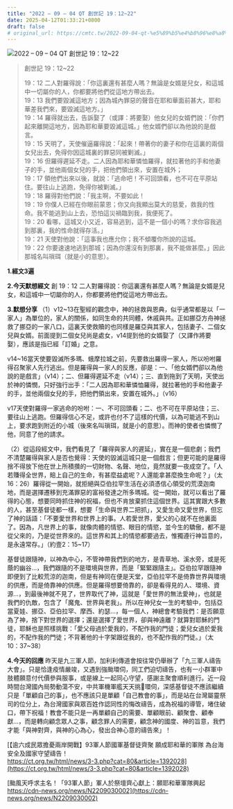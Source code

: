 ```yaml
---
title: "2022 – 09 – 04 QT 創世記 19：12~22"
date: 2025-04-12T01:33:21+0800
draft: false
# original_url: https://cmtc.tw/2022-09-04-qt-%e5%89%b5%e4%b8%96%e8%a8%98-19%ef%bc%9a1222
---
```


![2022 – 09 – 04 QT 創世記 19：12\~22](/images/qt.jpg  "2022 – 09 – 04 QT 創世記 19：12\~22")

> 創世記 19：12\~22
>
> 19：12 二人對羅得說：「你這裏還有甚麼人嗎？無論是女婿是兒女，和這城中一切屬你的人，你都要將他們從這地方帶出去。  
> 19：13 我們要毀滅這地方；因為城內罪惡的聲音在耶和華面前甚大，耶和華差我們來，要毀滅這地方。」  
> 19：14 羅得就出去，告訴娶了（或譯：將要娶）他女兒的女婿們說：「你們起來離開這地方，因為耶和華要毀滅這城。」他女婿們卻以為他說的是戲言。  
> 19：15 天明了，天使催逼羅得說：「起來！帶著你的妻子和你在這裏的兩個女兒出去，免得你因這城裏的罪惡同被剿滅。」  
> 19：16 但羅得遲延不走。二人因為耶和華憐恤羅得，就拉著他的手和他妻子的手，並他兩個女兒的手，把他們領出來，安置在城外；  
> 19：17 領他們出來以後，就說：「逃命吧！不可回頭看，也不可在平原站住。要往山上逃跑，免得你被剿滅。」  
> 19：18 羅得對他們說：「我主啊，不要如此！  
> 19：19 你僕人已經在你眼前蒙恩；你又向我顯出莫大的慈愛，救我的性命。我不能逃到山上去，恐怕這災禍臨到我，我便死了。  
> 19：20 看哪，這城又小又近，容易逃到，這不是一個小的嗎？求你容我逃到那裏，我的性命就得存活。」  
> 19：21 天使對他說：「這事我也應允你；我不傾覆你所說的這城。  
> 19：22 你要速速地逃到那城；因為你還沒有到那裏，我不能做甚麼。」因此那城名叫瑣珥（就是小的意思）。

**1.經文3遍**

**2.今天默想經文**
創 19：12 二人對羅得說：你這裏還有甚麼人嗎？無論是女婿是兒女，和這城中一切屬你的人，你都要將他們從這地方帶出去。

**3.默想分享**
（1）v12\~13在聖經的觀念中，神的拯救與恩典，似乎通常都是以「一家人」為單位的，家人的關係，如同生命的共同體，休戚與共。正如挪亞方舟神拯救了挪亞的一家八口，這裏天使救贖的也同樣是羅亞與其家人，包括妻子、二個女兒與女婿。前面提到二個女兒尚是處女，v14提到他的女婿娶了（又譯作將要娶），應該是指已經「訂婚」之意。

v14\~16當天使要毀滅所多瑪、蛾摩拉城之前，先要救出羅得一家人，所以吩咐羅得召聚家人先行逃出。但是羅得與一家人的反應，卻是：一、「他女婿們卻以為他說的是戲言」（v14）；二、但羅得遲延不走（v14）；三、直到拖到了天明，天使出於神的憐憫，只好強行出手：「二人因為耶和華憐恤羅得，就拉著他的手和他妻子的手，並他兩個女兒的手，把他們領出來，安置在城外。」（v16）

v17天使對羅得一家逃命的吩咐：一、不可回頭看；二、也不可在平原站住；三、要往山上逃跑。但羅得信心不足，或許也付不了這樣的代價，以為可能逃不到山上，要求跑到附近的小城（後來名叫瑣珥，就是小的意思）。而神的使者也憐憫了他，同意了他的請求。

（2）從這段經文中，我們看見了「羅得與家人的遲延」，實在是一個悲劇；我們不清楚羅得與家人是否也覺得：天使的毀滅這城只是一個戲言；但更可能的是羅得捨不得放下他在世上所積攢的一切財物、名聲、地位，竟然就要一夜成空了。「人若賺得全世界，賠上自己的生命，有甚麼益處呢？人還能拿甚麼換生命呢？」（太16：26）羅得從一開始，就拒絕與亞伯拉罕生活在必須憑信心領受的荒漠迦南地，而是選擇遷移到充滿罪惡的富裕發達之所多瑪城。從一開始，就可以看出了羅得的心態，想要同時抓住神的祝福，但也不肯放棄抓住這個世界。這其實跟大多數的人，甚至基督徒都一樣，想要「生命與世界二把抓」，又愛生命又愛世界，但忘了神的話語：「不要愛世界和世界上的事。人若愛世界，愛父的心就不在他裏面了。因為，凡世界上的事，就像肉體的情慾、眼目的情慾，並今生的驕傲，都不是從父來的，乃是從世界來的。這世界和其上的情慾都要過去，惟獨遵行神旨意的，是永遠常存。」（約壹2：15\~17）

基督徒跟隨神，以神為中心，不管神帶我們到的地方，是青草地、溪水旁，或是死蔭的幽谷…，我們跟隨的不是環境與世界，而是「緊緊跟隨主」。亞伯拉罕跟隨神即便到了比較荒涼的迦南，但是有神同在便是天堂，亞伯拉罕不是倚靠世界與環境的供應，而是倚靠神的供應。但是羅得想要倚靠的，卻是看得見的人、環境、資源…，到最後神就不見了，世界取代了神，這就是「愛世界的無法愛神」，也就是我們的仇敵，包含了「魔鬼、世界與老我」。所以在神兒女一生的考驗中，包括亞當夏娃、挪亞、亞伯拉罕、摩西、約瑟…，每一個人，神總會考驗我們：是否願意為了神，捨下對世界的選擇；還是選擇了愛世界，卻與神遠離？就算對耶穌的門徒，耶穌也是照樣挑戰：「愛父母過於愛我的，不配作我的門徒；愛兒女過於愛我的，不配作我的門徒；不背著他的十字架跟從我的，也不配作我的門徒。」（太10：37\~38）

**4.今天的回應**
昨天是九三軍人節，加利利傳道會按往常仍舉辦了「九三軍人禱告大會」。只是恰逢疫情嚴竣，又遇到強颱環伺，同工們迫切禱告，也有一小群軍中肢體願意付代價參與服事，或是線上一起同心守望，感謝主聚會順利進行。近一段時間台灣國內局勢動蕩不安，中共軍機軍艦天天挑𦦟環伺，深感基督徒不應該繼續只是「單顧自己的事」，也不應該只是單顧「自己教會的事」，而是站在台灣屬靈祭司的位分上，為台灣國家與眾百姓作認同性的悔改禱告，成為祝福的導管，堵住破口，帶下祝福！教會不能只是一再單顧自己的需要、單顧眼前、顧聚會、顧奉獻…，而是轉向顧念眾人之事，顧念罪人的需要，顧念神的國度、神的旨意，我們才能「與神對齊，與神的心為心，發出合神心意的禱告來」！

[【逾六成民眾擔憂兩岸開戰】93軍人節國軍基督徒齊聚 願成耶和華的軍隊 為台海安全及國家守望禱告！  
https://ct.org.tw/html/news/3-3.php?cat=80&article=1392028](https://ct.org.tw/html/news/3-3.php?cat=80&article=1392028)

[颱風天呼求主名！「93軍人節」軍人於祭壇齊心獻上：願耶和華軍隊興起  
https://cdn-news.org/news/N2209030002](https://cdn-news.org/news/N2209030002)
